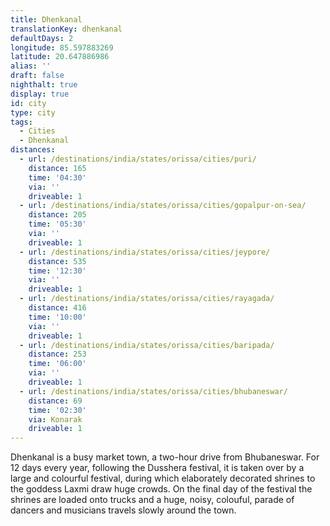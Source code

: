 ```yaml
---
title: Dhenkanal
translationKey: dhenkanal
defaultDays: 2
longitude: 85.597883269
latitude: 20.647886986
alias: ''
draft: false
nighthalt: true
display: true
id: city
type: city
tags:
  - Cities
  - Dhenkanal
distances:
  - url: /destinations/india/states/orissa/cities/puri/
    distance: 165
    time: '04:30'
    via: ''
    driveable: 1
  - url: /destinations/india/states/orissa/cities/gopalpur-on-sea/
    distance: 205
    time: '05:30'
    via: ''
    driveable: 1
  - url: /destinations/india/states/orissa/cities/jeypore/
    distance: 535
    time: '12:30'
    via: ''
    driveable: 1
  - url: /destinations/india/states/orissa/cities/rayagada/
    distance: 416
    time: '10:00'
    via: ''
    driveable: 1
  - url: /destinations/india/states/orissa/cities/baripada/
    distance: 253
    time: '06:00'
    via: ''
    driveable: 1
  - url: /destinations/india/states/orissa/cities/bhubaneswar/
    distance: 69
    time: '02:30'
    via: Konarak
    driveable: 1
---
```











































Dhenkanal is a busy market town, a two-hour drive from Bhubaneswar. For 12 days every year, following the Dusshera festival, it is taken over by a large and colourful festival, during which elaborately decorated shrines to the goddess Laxmi draw huge crowds. On the final day of the festival the shrines are loaded onto trucks and a huge, noisy, colouful, parade of dancers and musicians travels slowly around the town.